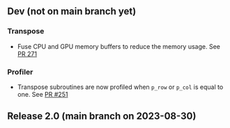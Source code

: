 Dev (not on main branch yet)
------------------------------

### Transpose

- Fuse CPU and GPU memory buffers to reduce the memory usage. See [PR 271](https://github.com/2decomp-fft/2decomp-fft/pull/271)

### Profiler

- Transpose subroutines are now profiled when `p_row` or `p_col` is equal to one. See [PR #251](https://github.com/2decomp-fft/2decomp-fft/pull/251)

Release 2.0 (main branch on 2023-08-30)
---------------------------------------
